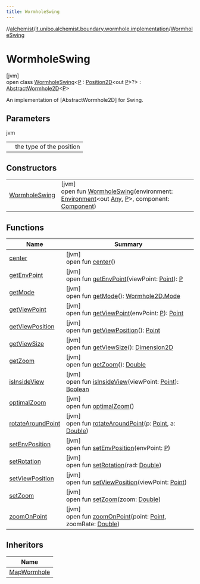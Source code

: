 ```yaml
---
title: WormholeSwing
---
```

//[alchemist](../../../index.html)/[it.unibo.alchemist.boundary.wormhole.implementation](../index.html)/[WormholeSwing](index.html)



# WormholeSwing



[jvm]\
open class [WormholeSwing](index.html)<[P](index.html) : [Position2D](../../it.unibo.alchemist.model.interfaces/-position2-d/index.html)<out [P](index.html)>?> : [AbstractWormhole2D](../-abstract-wormhole2-d/index.html)<[P](index.html)> 

An implementation of [AbstractWormhole2D] for Swing.



## Parameters


jvm

| | |
|---|---|
| <P> | the type of the position |



## Constructors


| | |
|---|---|
| [WormholeSwing](-wormhole-swing.html) | [jvm]<br>open fun [WormholeSwing](-wormhole-swing.html)(environment: [Environment](../../it.unibo.alchemist.model.interfaces/-environment/index.html)<out [Any](https://kotlinlang.org/api/latest/jvm/stdlib/kotlin/-any/index.html), [P](index.html)>, component: [Component](https://docs.oracle.com/javase/8/docs/api/java/awt/Component.html)) |


## Functions


| Name | Summary |
|---|---|
| [center](../-abstract-wormhole2-d/center.html) | [jvm]<br>open fun [center](../-abstract-wormhole2-d/center.html)() |
| [getEnvPoint](../-abstract-wormhole2-d/get-env-point.html) | [jvm]<br>open fun [getEnvPoint](../-abstract-wormhole2-d/get-env-point.html)(viewPoint: [Point](https://docs.oracle.com/javase/8/docs/api/java/awt/Point.html)): [P](index.html) |
| [getMode](../-map-wormhole/index.html#12876278%2FFunctions%2F-134779887) | [jvm]<br>open fun [getMode](../-map-wormhole/index.html#12876278%2FFunctions%2F-134779887)(): [Wormhole2D.Mode](../../it.unibo.alchemist.boundary.wormhole.interfaces/-wormhole2-d/-mode/index.html) |
| [getViewPoint](../-abstract-wormhole2-d/get-view-point.html) | [jvm]<br>open fun [getViewPoint](../-abstract-wormhole2-d/get-view-point.html)(envPoint: [P](index.html)): [Point](https://docs.oracle.com/javase/8/docs/api/java/awt/Point.html) |
| [getViewPosition](../-abstract-wormhole2-d/get-view-position.html) | [jvm]<br>open fun [getViewPosition](../-abstract-wormhole2-d/get-view-position.html)(): [Point](https://docs.oracle.com/javase/8/docs/api/java/awt/Point.html) |
| [getViewSize](../-abstract-wormhole2-d/get-view-size.html) | [jvm]<br>open fun [getViewSize](../-abstract-wormhole2-d/get-view-size.html)(): [Dimension2D](https://docs.oracle.com/javase/8/docs/api/java/awt/geom/Dimension2D.html) |
| [getZoom](../-map-wormhole/index.html#-1625725498%2FFunctions%2F-134779887) | [jvm]<br>open fun [getZoom](../-map-wormhole/index.html#-1625725498%2FFunctions%2F-134779887)(): [Double](https://kotlinlang.org/api/latest/jvm/stdlib/kotlin/-double/index.html) |
| [isInsideView](../-abstract-wormhole2-d/is-inside-view.html) | [jvm]<br>open fun [isInsideView](../-abstract-wormhole2-d/is-inside-view.html)(viewPoint: [Point](https://docs.oracle.com/javase/8/docs/api/java/awt/Point.html)): [Boolean](https://kotlinlang.org/api/latest/jvm/stdlib/kotlin/-boolean/index.html) |
| [optimalZoom](../-abstract-wormhole2-d/optimal-zoom.html) | [jvm]<br>open fun [optimalZoom](../-abstract-wormhole2-d/optimal-zoom.html)() |
| [rotateAroundPoint](../-abstract-wormhole2-d/rotate-around-point.html) | [jvm]<br>open fun [rotateAroundPoint](../-abstract-wormhole2-d/rotate-around-point.html)(p: [Point](https://docs.oracle.com/javase/8/docs/api/java/awt/Point.html), a: [Double](https://kotlinlang.org/api/latest/jvm/stdlib/kotlin/-double/index.html)) |
| [setEnvPosition](../-abstract-wormhole2-d/set-env-position.html) | [jvm]<br>open fun [setEnvPosition](../-abstract-wormhole2-d/set-env-position.html)(envPoint: [P](index.html)) |
| [setRotation](../-map-wormhole/index.html#-365162114%2FFunctions%2F-134779887) | [jvm]<br>open fun [setRotation](../-map-wormhole/index.html#-365162114%2FFunctions%2F-134779887)(rad: [Double](https://kotlinlang.org/api/latest/jvm/stdlib/kotlin/-double/index.html)) |
| [setViewPosition](../-abstract-wormhole2-d/set-view-position.html) | [jvm]<br>open fun [setViewPosition](../-abstract-wormhole2-d/set-view-position.html)(viewPoint: [Point](https://docs.oracle.com/javase/8/docs/api/java/awt/Point.html)) |
| [setZoom](index.html#-1433490807%2FFunctions%2F-134779887) | [jvm]<br>open fun [setZoom](index.html#-1433490807%2FFunctions%2F-134779887)(zoom: [Double](https://kotlinlang.org/api/latest/jvm/stdlib/kotlin/-double/index.html)) |
| [zoomOnPoint](../-abstract-wormhole2-d/zoom-on-point.html) | [jvm]<br>open fun [zoomOnPoint](../-abstract-wormhole2-d/zoom-on-point.html)(point: [Point](https://docs.oracle.com/javase/8/docs/api/java/awt/Point.html), zoomRate: [Double](https://kotlinlang.org/api/latest/jvm/stdlib/kotlin/-double/index.html)) |


## Inheritors


| Name |
|---|
| [MapWormhole](../-map-wormhole/index.html) |

